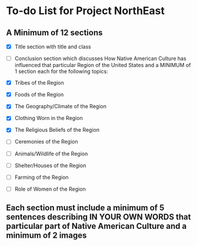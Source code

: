 # To-do List for Project NorthEast
## A Minimum of 12 sections
- [x] Title section with title and class
- [ ] Conclusion section which discusses How Native American Culture has influenced that particular Region of the United States and a MINIMUM of 1 section each for the following topics:

- [x] Tribes of the Region
- [x] Foods of the Region
- [x] The Geography/Climate of the Region
- [x] Clothing Worn in the Region
- [x] The Religious Beliefs of the Region
- [ ] Ceremonies of the Region
- [ ] Animals/Wildlife of the Region
- [ ] Shelter/Houses of the Region
- [ ] Farming of the Region
- [ ] Role of Women of the Region

## Each section must include a minimum of 5 sentences describing  IN YOUR OWN WORDS that particular part of Native American Culture and a minimum of 2 images